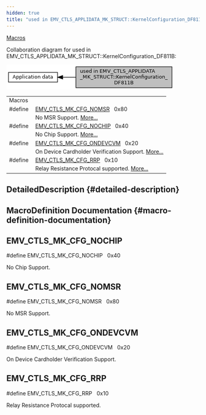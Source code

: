 ```yaml
---
hidden: true
title: "used in EMV_CTLS_APPLIDATA_MK_STRUCT::KernelConfiguration_DF811BConfiguration » Application data"
---
```


[Macros](#define-members)

Collaboration diagram for used in EMV_CTLS_APPLIDATA_MK_STRUCT::KernelConfiguration_DF811B:

![](group___d_e_f___m_k___k_e_r_n_c_f_g.png)

|  |  |
|----|----|
| Macros |  |
| #define  | [EMV_CTLS_MK_CFG_NOMSR](#ga027702d9c8eca66b03552e1b8f19093c)   0x80 |
|   | No MSR Support. [More\...](#ga027702d9c8eca66b03552e1b8f19093c)<br/> |
| #define  | [EMV_CTLS_MK_CFG_NOCHIP](#gab8a245a5a798841f3edbd3e802fca9fc)   0x40 |
|   | No Chip Support. [More\...](#gab8a245a5a798841f3edbd3e802fca9fc)<br/> |
| #define  | [EMV_CTLS_MK_CFG_ONDEVCVM](#gad1c3cdbd18d61ad16002ac4cabe2ff23)   0x20 |
|   | On Device Cardholder Verification Support. [More\...](#gad1c3cdbd18d61ad16002ac4cabe2ff23)<br/> |
| #define  | [EMV_CTLS_MK_CFG_RRP](#gaeca365517c1c2735f391c488d76eacbc)   0x10 |
|   | Relay Resistance Protocal supported. [More\...](#gaeca365517c1c2735f391c488d76eacbc)<br/> |

## DetailedDescription {#detailed-description}

## MacroDefinition Documentation {#macro-definition-documentation}

## EMV_CTLS_MK_CFG_NOCHIP <a href="#gab8a245a5a798841f3edbd3e802fca9fc" id="gab8a245a5a798841f3edbd3e802fca9fc"></a>

<p>#define EMV_CTLS_MK_CFG_NOCHIP   0x40</p>

No Chip Support.

## EMV_CTLS_MK_CFG_NOMSR <a href="#ga027702d9c8eca66b03552e1b8f19093c" id="ga027702d9c8eca66b03552e1b8f19093c"></a>

<p>#define EMV_CTLS_MK_CFG_NOMSR   0x80</p>

No MSR Support.

## EMV_CTLS_MK_CFG_ONDEVCVM <a href="#gad1c3cdbd18d61ad16002ac4cabe2ff23" id="gad1c3cdbd18d61ad16002ac4cabe2ff23"></a>

<p>#define EMV_CTLS_MK_CFG_ONDEVCVM   0x20</p>

On Device Cardholder Verification Support.

## EMV_CTLS_MK_CFG_RRP <a href="#gaeca365517c1c2735f391c488d76eacbc" id="gaeca365517c1c2735f391c488d76eacbc"></a>

<p>#define EMV_CTLS_MK_CFG_RRP   0x10</p>

Relay Resistance Protocal supported.
